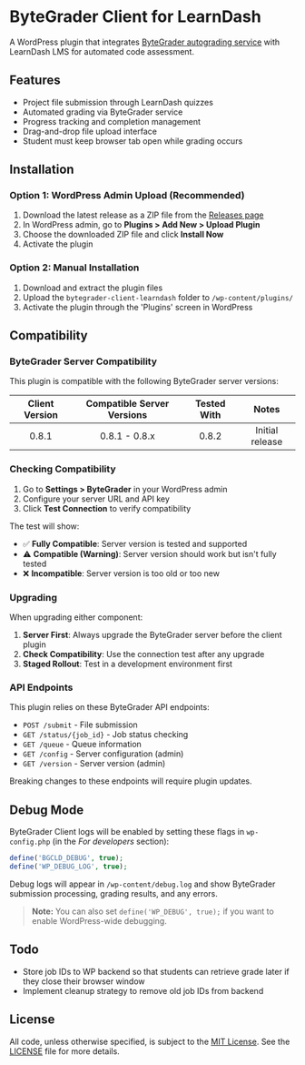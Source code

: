 # ByteGrader Client for LearnDash

A WordPress plugin that integrates [ByteGrader autograding service](https://github.com/ShawnHymel/bytegrader) with LearnDash LMS for automated code assessment.

## Features

- Project file submission through LearnDash quizzes
- Automated grading via ByteGrader service
- Progress tracking and completion management
- Drag-and-drop file upload interface
- Student must keep browser tab open while grading occurs

## Installation

### Option 1: WordPress Admin Upload (Recommended)

1. Download the latest release as a ZIP file from the [Releases page](https://github.com/ShawnHymel/bytegrader-client-learndash/releases)
2. In WordPress admin, go to **Plugins > Add New > Upload Plugin**
3. Choose the downloaded ZIP file and click **Install Now**
4. Activate the plugin

### Option 2: Manual Installation

1. Download and extract the plugin files
2. Upload the `bytegrader-client-learndash` folder to `/wp-content/plugins/`
3. Activate the plugin through the 'Plugins' screen in WordPress

## Compatibility

### ByteGrader Server Compatibility

This plugin is compatible with the following ByteGrader server versions:

| Client Version | Compatible Server Versions | Tested With | Notes |
|:--------------:|:--------------------------:|:-----------:|:-----:|
| 0.8.1          | 0.8.1 - 0.8.x              | 0.8.2       | Initial release |

### Checking Compatibility

1. Go to **Settings > ByteGrader** in your WordPress admin
2. Configure your server URL and API key
3. Click **Test Connection** to verify compatibility

The test will show:
* ✅ **Fully Compatible**: Server version is tested and supported
* ⚠️ **Compatible (Warning)**: Server version should work but isn't fully tested
* ❌ **Incompatible**: Server version is too old or too new

### Upgrading

When upgrading either component:

1. **Server First**: Always upgrade the ByteGrader server before the client plugin
2. **Check Compatibility**: Use the connection test after any upgrade
3. **Staged Rollout**: Test in a development environment first

### API Endpoints

This plugin relies on these ByteGrader API endpoints:
* `POST /submit` - File submission
* `GET /status/{job_id}` - Job status checking  
* `GET /queue` - Queue information
* `GET /config` - Server configuration (admin)
* `GET /version` - Server version (admin)

Breaking changes to these endpoints will require plugin updates.

## Debug Mode

ByteGrader Client logs will be enabled by setting these flags in `wp-config.php` (in the *For developers* section):

```php
define('BGCLD_DEBUG', true);
define('WP_DEBUG_LOG', true);
```

Debug logs will appear in `/wp-content/debug.log` and show ByteGrader submission processing, grading results, and any errors.

> **Note:** You can also set `define('WP_DEBUG', true);` if you want to enable WordPress-wide debugging.

## Todo

* Store job IDs to WP backend so that students can retrieve grade later if they close their browser window
* Implement cleanup strategy to remove old job IDs from backend

## License

All code, unless otherwise specified, is subject to the [MIT License](https://opensource.org/license/mit). See the [LICENSE](/LICENSE) file for more details.